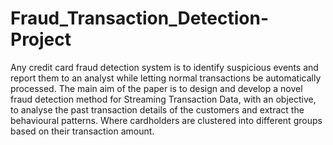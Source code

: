# Fraud_Transaction_Detection-Project
Any credit card fraud detection system is to identify suspicious events and report them to an analyst while letting normal transactions be automatically processed.
The main aim of the paper is to design and develop a novel fraud detection method for Streaming Transaction Data, with an objective, to analyse the past transaction details of the customers and extract the behavioural patterns. Where cardholders are clustered into different groups based on their transaction amount.
